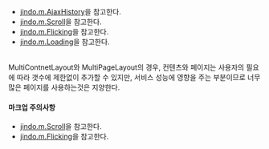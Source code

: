 * [jindo.m.AjaxHistory](../../doc/internal/classes/jindo.m.AjaxHistory.html)을 참고한다.
* [jindo.m.Scroll](../../doc/internal/classes/jindo.m.Scroll.html)을 참고한다.
* [jindo.m.Flicking](../../doc/internal/classes/jindo.m.Flicking.html)을 참고한다.
* [jindo.m.Loading](../../doc/internal/classes/jindo.m.Loading.html)을 참고한다.

<br> 
MultiContnetLayout와 MultiPageLayout의 경우, 컨텐츠와 페이지는 사용자의 필요에 따라 갯수에 제한없이 추가할 수 있지만, 서비스 성능에 영향을 주는 부분이므로 너무 많은 페이지를 사용하는것은 지양한다.


####  마크업 주의사항

* [jindo.m.Scroll](../../doc/internal/classes/jindo.m.Scroll.html)을 참고한다.
* [jindo.m.Flicking](../../doc/internal/classes/jindo.m.Flicking.html)을 참고한다.